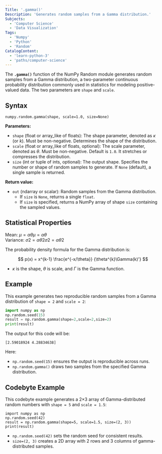 ```yaml
---
Title: '.gamma()'
Description: 'Generates random samples from a Gamma distribution.'
Subjects:
  - 'Computer Science'
  - 'Data Visualization'
Tags:
  - 'Numpy'
  - 'Python'
  - 'Random'
CatalogContent:
  - 'learn-python-3'
  - 'paths/computer-science'
---
```


The **`.gamma()`** function of the NumPy Random module generates random samples from a Gamma distribution, a two-parameter continuous probability distribution commonly used in statistics for modeling positive-valued data. The two parameters are `shape` and `scale`.

## Syntax

```pseudo
numpy.random.gamma(shape, scale=1.0, size=None)
```

**Parameters:**

- `shape` (float or array_like of floats): The shape parameter, denoted as $\kappa$ (or $k$). Must be non-negative. Determines the shape of the distribution.
- `scale` (float or array_like of floats, optional): The scale parameter, denoted as $\theta$. Must be non-negative. Default is `1.0`. It stretches or compresses the distribution.
- `size` (int or tuple of ints, optional): The output shape. Specifies the number or shape of random samples to generate. If `None` (default), a single sample is returned.

**Return value:**

- `out` (ndarray or scalar): Random samples from the Gamma distribution.
  - If `size` is `None`, returns a single `float`.
  - If `size` is specified, returns a NumPy array of shape `size` containing the sampled values.

## Statistical Properties

Mean: $μ=αθμ=αθ$\
Variance: $σ2=αθ2σ2=αθ2$

The probability density formula for the Gamma distribution is:

$$
p(x) = x^{k-1} \frac{e^{-x/\theta}} {\theta^{k}\Gamma(k)'}
$$

- $\kappa$ is the shape, $\theta$ is scale, and $\Gamma$ is the Gamma function.

## Example

This example generates two reproducible random samples from a Gamma distribution of `shape = 2` and `scale = 2`:

```py
import numpy as np
np.random.seed(15)
result = np.random.gamma(shape=2,scale=2,size=2)
print(result)
```

The output for this code will be:

```shell
[2.59018924 4.28834638]
```

Here:

- `np.random.seed(15)` ensures the output is reproducible across runs.
- `np.random.gamma()` draws two samples from the specified Gamma distribution.

## Codebyte Example

This codebyte example generates a 2×3 array of Gamma-distributed random numbers with `shape = 5` and `scale = 1.5`:

```codebyte/python
import numpy as np
np.random.seed(42)
result = np.random.gamma(shape=5, scale=1.5, size=(2, 3))
print(result)
```

- `np.random.seed(42)` sets the random seed for consistent results.
- `size=(2, 3)` creates a 2D array with 2 rows and 3 columns of gamma-distributed samples.
